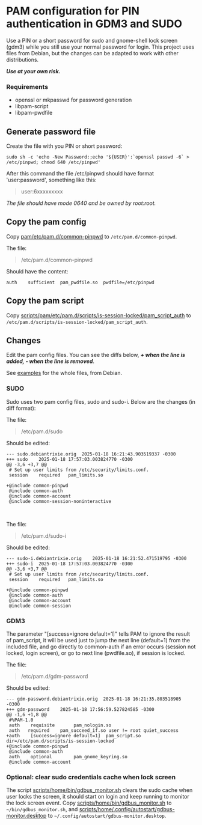 # PAM configuration for PIN authentication in GDM3 and SUDO

Use a PIN or a short password for sudo and gnome-shell lock screen (gdm3)
while you still use your normal password for login. This project uses files from Debian,
but the changes can be adapted to work with other distributions.

***Use at your own risk.***

### Requirements

- openssl or mkpasswd for password generation
- libpam-script
- libpam-pwdfile

## Generate password file

Create the file with you PIN or short password:

```
sudo sh -c 'echo -New Password:;echo '${USER}':`openssl passwd -6` > /etc/pinpwd; chmod 640 /etc/pinpwd'
```

After this command the file /etc/pinpwd should have format 'user:password', something like this:

> user:$6$xxxxxxxxx

*The file should have mode 0640 and be owned by root:root.*

## Copy the pam config

Copy [pam/etc/pam.d/common-pinpwd](pam/etc/pam.d/common-pinpwd) to `/etc/pam.d/common-pinpwd`.

The file:

> /etc/pam.d/common-pinpwd

Should have the content:

```
auth    sufficient  pam_pwdfile.so  pwdfile=/etc/pinpwd
```

## Copy the pam script
Copy [scripts/pam/etc/pam.d/scripts/is-session-locked/pam_script_auth](scripts/pam/etc/pam.d/scripts/is-session-locked/pam_script_auth) to `/etc/pam.d/scripts/is-session-locked/pam_script_auth`.

## Changes

Edit the pam config files. You can see the diffs below, ***+ when the line is added, - when the line is removed***.

See [examples](examples) for the whole files, from Debian.

### SUDO

Sudo uses two pam config files, sudo and sudo-i. Below are the changes (in diff format):

The file:

> /etc/pam.d/sudo


Should be edited:

```
--- sudo.debiantrixie.orig	2025-01-18 16:21:43.903519337 -0300
+++ sudo	2025-01-18 17:57:03.003824770 -0300
@@ -3,6 +3,7 @@
 # Set up user limits from /etc/security/limits.conf.
 session    required   pam_limits.so

+@include common-pinpwd
 @include common-auth
 @include common-account
 @include common-session-noninteractive
```

<br/>

The file:

> /etc/pam.d/sudo-i

Should be edited:

```
--- sudo-i.debiantrixie.orig	2025-01-18 16:21:52.471519795 -0300
+++ sudo-i	2025-01-18 17:57:03.003824770 -0300
@@ -3,6 +3,7 @@
 # Set up user limits from /etc/security/limits.conf.
 session    required   pam_limits.so

+@include common-pinpwd
 @include common-auth
 @include common-account
 @include common-session
```

### GDM3

The parameter "[success=ignore default=1]" tells PAM to ignore the result of pam_script, it will be used just to jump the next line (default=1) from the included file, and go directly to common-auth if an error occurs (session not locked, login screen), or go to next line (pwdfile.so), if session is locked.

The file:

> /etc/pam.d/gdm-password

Should be edited:

```
--- gdm-password.debiantrixie.orig	2025-01-18 16:21:35.803518905 -0300
+++ gdm-password	2025-01-18 17:56:59.527824585 -0300
@@ -1,6 +1,8 @@
 #%PAM-1.0
 auth    requisite       pam_nologin.so
 auth	required	pam_succeed_if.so user != root quiet_success
+auth    [success=ignore default=1]  pam_script.so dir=/etc/pam.d/scripts/is-session-locked
+@include common-pinpwd
 @include common-auth
 auth    optional        pam_gnome_keyring.so
 @include common-account
```

### Optional: clear sudo credentials cache when lock screen

The script [scripts/home/bin/gdbus_monitor.sh](scripts/home/bin/gdbus_monitor.sh) clears the sudo cache when user locks the screen, it should start on login and keep running to monitor the lock screen event. Copy [scripts/home/bin/gdbus_monitor.sh](scripts/home/bin/gdbus_monitor.sh) to `~/bin/gdbus_monitor.sh`, and [scripts/home/.config/autostart/gdbus-monitor.desktop](scripts/home/.config/autostart/gdbus-monitor.desktop) to `~/.config/autostart/gdbus-monitor.desktop`.